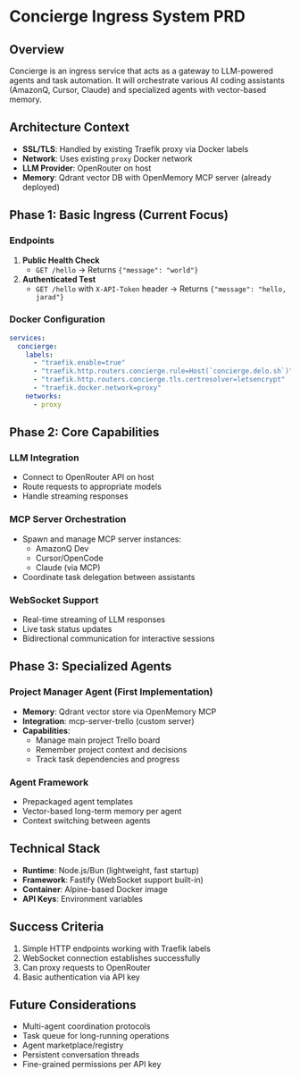 # Concierge Ingress System PRD

## Overview

Concierge is an ingress service that acts as a gateway to LLM-powered agents and task automation. It will orchestrate various AI coding assistants (AmazonQ, Cursor, Claude) and specialized agents with vector-based memory.

## Architecture Context

- **SSL/TLS**: Handled by existing Traefik proxy via Docker labels
- **Network**: Uses existing `proxy` Docker network
- **LLM Provider**: OpenRouter on host
- **Memory**: Qdrant vector DB with OpenMemory MCP server (already deployed)

## Phase 1: Basic Ingress (Current Focus)

### Endpoints

1. **Public Health Check**
    - `GET /hello` → Returns `{"message": "world"}`
2. **Authenticated Test**
    - `GET /hello` with `X-API-Token` header → Returns `{"message": "hello, jarad"}`

### Docker Configuration

```yaml
services:
  concierge:
    labels:
      - "traefik.enable=true"
      - "traefik.http.routers.concierge.rule=Host(`concierge.delo.sh`)"
      - "traefik.http.routers.concierge.tls.certresolver=letsencrypt"
      - "traefik.docker.network=proxy"
    networks:
      - proxy
```

## Phase 2: Core Capabilities

### LLM Integration

- Connect to OpenRouter API on host
- Route requests to appropriate models
- Handle streaming responses

### MCP Server Orchestration

- Spawn and manage MCP server instances:
    - AmazonQ Dev
    - Cursor/OpenCode
    - Claude (via MCP)
- Coordinate task delegation between assistants

### WebSocket Support

- Real-time streaming of LLM responses
- Live task status updates
- Bidirectional communication for interactive sessions

## Phase 3: Specialized Agents

### Project Manager Agent (First Implementation)

- **Memory**: Qdrant vector store via OpenMemory MCP
- **Integration**: mcp-server-trello (custom server)
- **Capabilities**:
    - Manage main project Trello board
    - Remember project context and decisions
    - Track task dependencies and progress

### Agent Framework

- Prepackaged agent templates
- Vector-based long-term memory per agent
- Context switching between agents

## Technical Stack

- **Runtime**: Node.js/Bun (lightweight, fast startup)
- **Framework**: Fastify (WebSocket support built-in)
- **Container**: Alpine-based Docker image
- **API Keys**: Environment variables

## Success Criteria

1. Simple HTTP endpoints working with Traefik labels
2. WebSocket connection establishes successfully
3. Can proxy requests to OpenRouter
4. Basic authentication via API key

## Future Considerations

- Multi-agent coordination protocols
- Task queue for long-running operations
- Agent marketplace/registry
- Persistent conversation threads
- Fine-grained permissions per API key